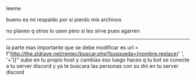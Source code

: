 leeme

bueno es mi respaldo por si pierdo mis archivos

no planeo q otros lo usen pero si les sirve pues agarren


***
la parte mas importante que se debe modificar es  url = f"http://the.zidrave.net/reniec/buscar.php?busqueda={nombre.replace(' ', '+')}"
sube en tu propio host y cambias eso luego haces q tu bot se conecte a tu server discord y ya te buscara las personas con su dni en tu server discord
